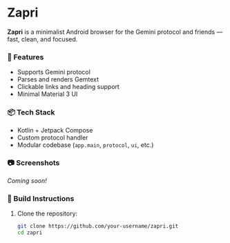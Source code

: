 # Zapri

**Zapri** is a minimalist Android browser for the Gemini protocol and friends — fast, clean, and focused.

### 🚀 Features
- Supports Gemini protocol
- Parses and renders Gemtext
- Clickable links and heading support
- Minimal Material 3 UI

### 📦 Tech Stack
- Kotlin + Jetpack Compose
- Custom protocol handler
- Modular codebase (`app.main`, `protocol`, `ui`, etc.)

### 📷 Screenshots
*Coming soon!*

### 🔧 Build Instructions

1. Clone the repository:
   ```bash
   git clone https://github.com/your-username/zapri.git
   cd zapri
